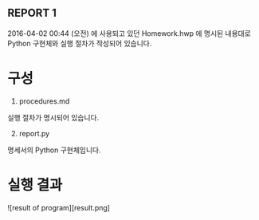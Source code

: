 REPORT 1
--------

2016-04-02 00:44 (오전) 에 사용되고 있던 Homework.hwp 에 명시된 내용대로 Python 구현체와 실행 절차가 작성되어 있습니다.

# 구성
1. procedures.md

  실행 절차가 명시되어 있습니다.

2. report.py

  명세서의 Python 구현체입니다.

# 실행 결과

![result of program][result.png]